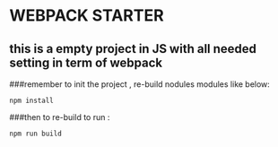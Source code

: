 
# WEBPACK STARTER

## this is a empty project in JS with all needed setting in term of webpack

###remember to init the project , re-build nodules modules like below:

```
npm install 
```
###then to re-build  to run :

```
npm run build

```

